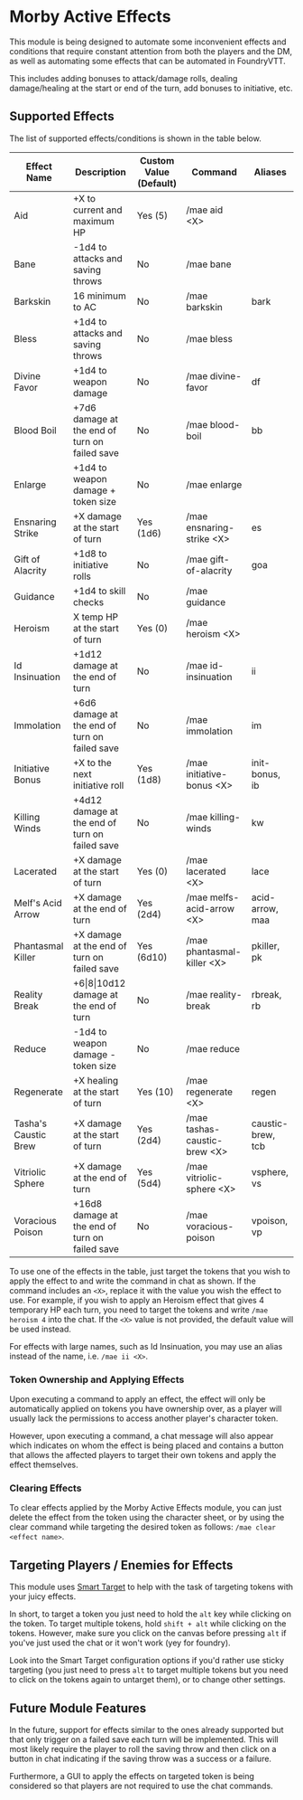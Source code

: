 # Morby Active Effects

This module is being designed to automate some inconvenient effects and conditions that require constant attention from both the players and the DM, as well as automating some effects that can be automated in FoundryVTT.

This includes adding bonuses to attack/damage rolls, dealing damage/healing at the start or end of the turn, add bonuses to initiative, etc.

## Supported Effects

The list of supported effects/conditions is shown in the table below.

| Effect Name          | Description                                    | Custom Value (Default) | Command                        | Aliases           |
| -------------------- | ---------------------------------------------- | ---------------------- | ------------------------------ | ----------------- |
| Aid                  | +X to current and maximum HP                   | Yes (5)                | /mae aid \<X\>                 |                   |
| Bane                 | -1d4 to attacks and saving throws              | No                     | /mae bane                      |                   |
| Barkskin             | 16 minimum to AC                               | No                     | /mae barkskin                  | bark              |
| Bless                | +1d4 to attacks and saving throws              | No                     | /mae bless                     |                   |
| Divine Favor         | +1d4 to weapon damage                          | No                     | /mae divine-favor              | df                |
| Blood Boil           | +7d6 damage at the end of turn on failed save  | No                     | /mae blood-boil                | bb                |
| Enlarge              | +1d4 to weapon damage + token size             | No                     | /mae enlarge                   |                   |
| Ensnaring Strike     | +X damage at the start of turn                 | Yes (1d6)              | /mae ensnaring-strike \<X\>    | es                |
| Gift of Alacrity     | +1d8 to initiative rolls                       | No                     | /mae gift-of-alacrity          | goa               |
| Guidance             | +1d4 to skill checks                           | No                     | /mae guidance                  |                   |
| Heroism              | X temp HP at the start of turn                 | Yes (0)                | /mae heroism \<X\>             |                   |
| Id Insinuation       | +1d12 damage at the end of turn                | No                     | /mae id-insinuation            | ii                |
| Immolation           | +6d6 damage at the end of turn on failed save  | No                     | /mae immolation                | im                |
| Initiative Bonus     | +X to the next initiative roll                 | Yes (1d8)              | /mae initiative-bonus \<X\>    | init-bonus, ib    |
| Killing Winds        | +4d12 damage at the end of turn on failed save | No                     | /mae killing-winds             | kw                |
| Lacerated            | +X damage at the start of turn                 | Yes (0)                | /mae lacerated  \<X\>          | lace              |
| Melf's Acid Arrow    | +X damage at the end of turn                   | Yes (2d4)              | /mae melfs-acid-arrow \<X\>    | acid-arrow, maa   |
| Phantasmal Killer    | +X damage at the end of turn on failed save    | Yes (6d10)             | /mae phantasmal-killer \<X\>   | pkiller, pk       |
| Reality Break        | +6\|8\|10d12 damage at the end of turn         | No                     | /mae reality-break             | rbreak, rb        |
| Reduce               | -1d4 to weapon damage - token size             | No                     | /mae reduce                    |                   |
| Regenerate           | +X healing at the start of turn                | Yes (10)               | /mae regenerate \<X\>          | regen             |
| Tasha's Caustic Brew | +X damage at the start of turn                 | Yes (2d4)              | /mae tashas-caustic-brew \<X\> | caustic-brew, tcb |
| Vitriolic Sphere     | +X damage at the end of turn                   | Yes (5d4)              | /mae vitriolic-sphere \<X\>    | vsphere, vs       |
| Voracious Poison     | +16d8 damage at the end of turn on failed save | No                     | /mae voracious-poison          | vpoison, vp       |

To use one of the effects in the table, just target the tokens that you wish to apply the effect to and write the command in chat as shown. If the command includes an  `<X>`, replace it with the value you wish the effect to use. For example, if you wish to apply an Heroism effect that gives 4 temporary HP each turn, you need to target the tokens and write `/mae heroism 4` into the chat. If the `<X>` value is not provided, the default value will be used instead.

For effects with large names, such as Id Insinuation, you may use an alias instead of the name, i.e. `/mae ii <X>`.

### Token Ownership and Applying Effects

Upon executing a command to apply an effect, the effect will only be automatically applied on tokens you have ownership over, as a player will usually lack the permissions to access another player's character token.

However, upon executing a command, a chat message will also appear which indicates on whom the effect is being placed and contains a button that allows the affected players to target their own tokens and apply the effect themselves.

### Clearing Effects

To clear effects applied by the Morby Active Effects module, you can just delete the effect from the token using the character sheet, or by using the clear command while targeting the desired token as follows: `/mae clear <effect name>`.

## Targeting Players / Enemies for Effects

This module uses [Smart Target](https://foundryvtt.com/packages/smarttarget) to help with the task of targeting tokens with your juicy effects.

In short, to target a token you just need to hold the `alt` key while clicking on the token. To target multiple tokens, hold `shift + alt` while clicking on the tokens. However, make sure you click on the canvas before pressing `alt` if you've just used the chat or it won't work (yey for foundry).

Look into the Smart Target configuration options if you'd rather use sticky targeting (you just need to press `alt` to target multiple tokens but you need to click on the tokens again to untarget them), or to change other settings.

## Future Module Features

In the future, support for effects similar to the ones already supported but that only trigger on a failed save each turn will be implemented. This will most likely require the player to roll the saving throw and then click on a button in chat indicating if the saving throw was a success or a failure.

Furthermore, a GUI to apply the effects on targeted token is being considered so that players are not required to use the chat commands.
